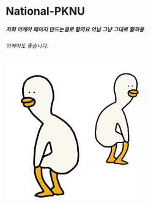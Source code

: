 # National-PKNU
##### 저희 이케아 페이지 만드는걸로 할까요 아님 그냥 그대로 할까용
###### 이케아도 좋습니다.
![duck](./image/KakaoTalk_20240110_135857998.gif)